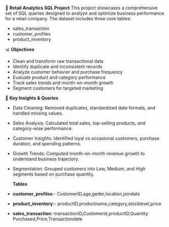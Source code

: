 🧾 **Retail Analytics SQL Project**
This project showcases a comprehensive set of SQL queries designed to analyze and optimize business performance for a retail company. The dataset includes three core tables:
- sales_transaction
- customer_profiles
- product_inventory

📊 **Objectives**
- Clean and transform raw transactional data
- Identify duplicate and inconsistent records
- Analyze customer behavior and purchase frequency
- Evaluate product and category performance
- Track sales trends and month-on-month growth
- Segment customers for targeted marketing


🧠 **Key Insights & Queries**
- Data Cleaning: Removed duplicates, standardized date formats, and handled missing values.
- Sales Analysis: Calculated total sales, top-selling products, and category-wise performance.
- Customer Insights: Identified loyal vs occasional customers, purchase duration, and spending patterns.
- Growth Trends: Computed month-on-month revenue growth to understand business trajectory.
- Segmentation: Grouped customers into Low, Medium, and High segments based on purchase quantity.

  **Tables**
- **customer_profiles**:- CustomerID,age,geder,location,joindate
- **product_inventory**:- productID,productname,category,stocklevel,price
- **sales_transaction**:-transactionID,Customerid,productID,Quantity Purchased,Price,Transactiondate
